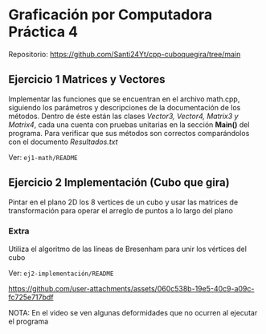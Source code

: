 # Graficación por Computadora Práctica 4

Repositorio: https://github.com/Santi24Yt/cpp-cuboquegira/tree/main

## Ejercicio 1 Matrices y Vectores
Implementar las funciones que se encuentran en el archivo math.cpp, siguiendo los parámetros y descripciones de la
documentación de los métodos. Dentro de éste están las clases *Vector3, Vector4, Matrix3 y Matrix4*, cada una cuenta
con pruebas unitarias en la sección **Main()** del programa. Para verificar que sus métodos son correctos comparándolos
con el documento *Resultados.txt*

Ver: `ej1-math/README`


## Ejercicio 2 Implementación (Cubo que gira)
Pintar en el plano 2D los 8 vertices de un cubo y usar las matrices de transformación para
operar el arreglo de puntos a lo largo del plano

### Extra
Utiliza el algoritmo de las líneas de Bresenham para unir los vértices del cubo

Ver: `ej2-implementación/README`



https://github.com/user-attachments/assets/060c538b-19e5-40c9-a09c-fc725e717bdf

NOTA: En el video se ven algunas deformidades que no ocurren al ejecutar
el programa